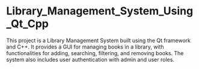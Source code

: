 # Library_Management_System_Using_Qt_Cpp
This project is a Library Management System built using the Qt framework and C++. It provides a GUI for managing books in a library, with functionalities for adding, searching, filtering, and removing books. The system also includes user authentication with admin and user roles.
